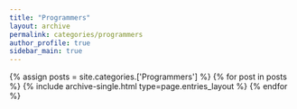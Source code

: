 ```yaml
---
title: "Programmers"
layout: archive
permalink: categories/programmers
author_profile: true
sidebar_main: true
---
```


{% assign posts = site.categories.['Programmers'] %}
{% for post in posts %} {% include archive-single.html type=page.entries_layout %} {% endfor %}

